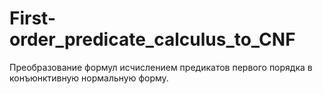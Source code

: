 # First-order_predicate_calculus_to_CNF

Преобразование формул исчислением предикатов первого порядка в конъюнктивную нормальную форму.
